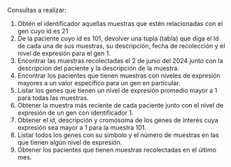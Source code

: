 Consultas a realizar:
1.  Obtén el identificador aquellas muestras que estén relacionadas con el gen cuyo id es 21
2.  De la paciente cuyo id es 101, devolver una tupla (tabla) que diga el Id de cada una de sus muestras, su descripción, fecha de recolección y el nivel de expresión para el gen 1.
3.  Encontrar las muestras recolectadas el 2 de junio del 2024 junto con la descripción del paciente y la descripción de la muestra.
4.  Encontrar los pacientes que tienen muestras con niveles de expresión mayores a un valor específico para un gen en particular.
5.   Listar los genes que tienen un nivel de expresión promedio mayor a 1 para todas las muestras.
6.   Obtener la muestra más reciente de cada paciente junto con el nivel de expresión de un gen con identificador 1.
7.   Obtener el id, descripción y cromosoma de los genes de interés cuya expresión sea mayor a 1 para la muestra 101.
8.   Listar todos los genes con su símbolo y el número de muestras en las que tienen algún nivel de expresión.
9.   Obtener los pacientes que tienen muestras recolectadas en el último mes.
